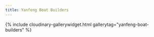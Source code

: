 ```yaml
---
title: Yanfeng Boat Builders
---
```


{% include cloudinary-gallerywidget.html gallerytag="yanfeng-boat-builders" %}